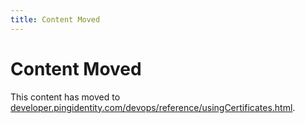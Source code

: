 ```yaml
---
title: Content Moved
---
```

# Content Moved

This content has moved to [developer.pingidentity.com/devops/reference/usingCertificates.html](https://developer.pingidentity.com/devops/reference/usingCertificates.html).
